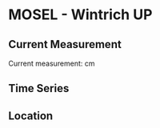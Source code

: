 # MOSEL - Wintrich UP

## Current Measurement

Current measurement: <Value topic="rivers/pegel-online/MOSEL/Wintrich UP/measurementValue"/> cm

## Time Series

<TimeSeries topic="rivers/pegel-online/MOSEL/Wintrich UP/measurementValue" period="week" />

## Location

<WorldMap>
  <Marker lat="49.87570957067352" lon="6.946620150874741" labelTopic="rivers/pegel-online/MOSEL/Wintrich UP" />
</WorldMap>
